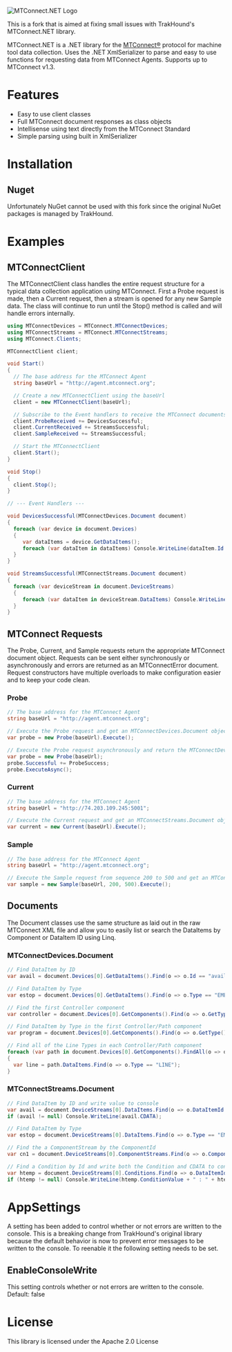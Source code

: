 ![MTConnect.NET Logo](mtconnect-net-logo.png)

This is a fork that is aimed at fixing small issues with TrakHound's MTConnect.NET library.

MTConnect.NET is a .NET library for the [MTConnect®](http://www.mtconnect.org) protocol for machine tool data collection. Uses the .NET XmlSerializer to parse and easy to use functions for requesting data from MTConnect Agents. Supports up to MTConnect v1.3.

# Features
- Easy to use client classes
- Full MTConnect document responses as class objects
- Intellisense using text directly from the MTConnect Standard
- Simple parsing using built in XmlSerializer

# Installation

## Nuget
Unfortunately NuGet cannot be used with this fork since the original NuGet packages is managed by TrakHound.

# Examples

## MTConnectClient
The MTConnectClient class handles the entire request structure for a typical data collection application using MTConnect. First a Probe request is made, then a Current request, then a stream is opened for any new Sample data. The class will continue to run until the Stop() method is called and will handle errors internally.

```c#
using MTConnectDevices = MTConnect.MTConnectDevices;
using MTConnectStreams = MTConnect.MTConnectStreams;
using MTConnect.Clients;

MTConnectClient client;

void Start()
{
  // The base address for the MTConnect Agent
  string baseUrl = "http://agent.mtconnect.org";

  // Create a new MTConnectClient using the baseUrl
  client = new MTConnectClient(baseUrl);

  // Subscribe to the Event handlers to receive the MTConnect documents
  client.ProbeReceived += DevicesSuccessful;
  client.CurrentReceived += StreamsSuccessful;
  client.SampleReceived += StreamsSuccessful;

  // Start the MTConnectClient
  client.Start();
}

void Stop()
{
  client.Stop();
}

// --- Event Handlers ---

void DevicesSuccessful(MTConnectDevices.Document document)
{
  foreach (var device in document.Devices)
  {
     var dataItems = device.GetDataItems();
     foreach (var dataItem in dataItems) Console.WriteLine(dataItem.Id + " : " + dataItem.Name);
  }
}

void StreamsSuccessful(MTConnectStreams.Document document)
{
  foreach (var deviceStream in document.DeviceStreams)
  {
     foreach (var dataItem in deviceStream.DataItems) Console.WriteLine(dataItem.DataItemId + " = " + dataItem.CDATA);
  }
}

```

## MTConnect Requests
The Probe, Current, and Sample requests return the appropriate MTConnect document object. Requests can be sent either synchronously or asynchronously and errors are returned as an MTConnectError document. Request constructors have multiple overloads to make configuration easier and to keep your code clean.

### Probe

```c#
// The base address for the MTConnect Agent
string baseUrl = "http://agent.mtconnect.org";

// Execute the Probe request and get an MTConnectDevices.Document object back
var probe = new Probe(baseUrl).Execute();

// Execute the Probe request asynchronously and return the MTConnectDevices.Document using the event handler
var probe = new Probe(baseUrl);
probe.Successful += ProbeSuccess;
probe.ExecuteAsync();
```

### Current

```c#
// The base address for the MTConnect Agent
string baseUrl = "http://74.203.109.245:5001";

// Execute the Current request and get an MTConnectStreams.Document object back
var current = new Current(baseUrl).Execute();
```

### Sample

```c#
// The base address for the MTConnect Agent
string baseUrl = "http://agent.mtconnect.org";

// Execute the Sample request from sequence 200 to 500 and get an MTConnectStreams.Document object back
var sample = new Sample(baseUrl, 200, 500).Execute();
```

## Documents
The Document classes use the same structure as laid out in the raw MTConnect XML file and allow you to easily list or search the DataItems by Component or DataItem ID using Linq.

### MTConnectDevices.Document

```c#
// Find DataItem by ID
var avail = document.Devices[0].GetDataItems().Find(o => o.Id == "avail");

// Find DataItem by Type
var estop = document.Devices[0].GetDataItems().Find(o => o.Type == "EMERGENCY_STOP");

// Find the first Controller component
var controller = document.Devices[0].GetComponents().Find(o => o.GetType() == typeof(MTConnectDevices.Components.Controller));

// Find DataItem by Type in the first Controller/Path component
var program = document.Devices[0].GetComponents().Find(o => o.GetType() == typeof(MTConnectDevices.Components.Path)).DataItems.Find(o => o.Type == "PROGRAM");

// Find all of the Line Types in each Controller/Path component
foreach (var path in document.Devices[0].GetComponents().FindAll(o => o.GetType() == typeof(MTConnectDevices.Components.Path)))
{
  var line = path.DataItems.Find(o => o.Type == "LINE");
}
```

### MTConnectStreams.Document

```c#
// Find DataItem by ID and write value to console
var avail = document.DeviceStreams[0].DataItems.Find(o => o.DataItemId == "avail");
if (avail != null) Console.WriteLine(avail.CDATA);

// Find DataItem by Type
var estop = document.DeviceStreams[0].DataItems.Find(o => o.Type == "EMERGENCY_STOP");

// Find the a ComponentStream by the ComponentId
var cn1 = document.DeviceStreams[0].ComponentStreams.Find(o => o.ComponentId == "cn1");

// Find a Condition by Id and write both the Condition and CDATA to console
var htemp = document.DeviceStreams[0].Conditions.Find(o => o.DataItemId == "htemp");
if (htemp != null) Console.WriteLine(htemp.ConditionValue + " : " + htemp.CDATA);
```
# AppSettings

A setting has been added to control whether or not errors are written to the console.  This is a breaking change from TrakHound's original library because the default behavior is now to prevent error messages to be written to the console.  To reenable it the following setting needs to be set.

## EnableConsoleWrite
This setting controls whether or not errors are written to the console.  Default: false

# License
This library is licensed under the Apache 2.0 License
